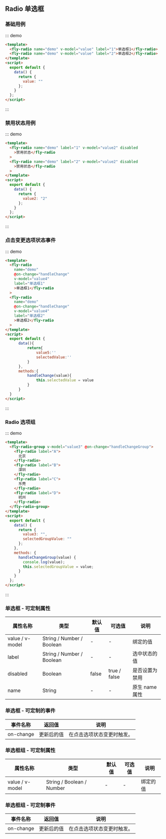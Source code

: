 <script>
module.exports = {
    data(){
        return{
            value:'',
            value2:'2',
            value3:'',
            value4:'',
            selectedValue:'',
            selectedGroupValue:''
        }
    },
    methods:{
        handleChange(value){
            console.log(value)
            this.selectedValue = value
        },
        handleChangeGroup(value){
            console.log(value)
            this.selectedGroupValue = value
        }
    }
}
</script>

## Radio 单选框

### 基础用例

::: demo

```html
<template>
  <fly-radio name="demo" v-model="value" label="1">单选框1</fly-radio>
  <fly-radio name="demo" v-model="value" label="2">单选框2</fly-radio>
</template>
<script>
  export default {
    data() {
      return {
        value: ""
      };
    }
  };
</script>
```

:::

### 禁用状态用例

::: demo

```html
<template>
  <fly-radio name="demo" label="1" v-model="value2" disabled
    >禁用状态</fly-radio
  >
  <fly-radio name="demo" label="2" v-model="value2" disabled
    >禁用状态</fly-radio
  >
</template>
<script>
  export default {
    data() {
      return {
        value2: "2"
      };
    }
  };
</script>
```

:::

### 点击变更选项状态事件

::: demo

```html
<template>
  <fly-radio
    name="demo"
    @on-change="handleChange"
    v-model="value4"
    label="单选框1"
    >单选框1</fly-radio
  >
  <fly-radio
    name="demo"
    @on-change="handleChange"
    v-model="value4"
    label="单选框2"
    >单选框2</fly-radio
  >
</template>
<script>
  export default {
      data(){
          return{
              value5:''
              selectedValue:''
          }
      },
      methods:{
          handleChange(value){
              this.selectedValue = value
          }
      }
  }
</script>
```

:::

### Radio 选项组

::: demo

```html
<template>
  <fly-radio-group v-model="value3" @on-change="handleChangeGroup">
    <fly-radio label="A">
      北京
    </fly-radio>
    <fly-radio label="B">
      深圳
    </fly-radio>
    <fly-radio label="C">
      东莞
    </fly-radio>
    <fly-radio label="D">
      杭州
    </fly-radio>
  </fly-radio-group>
</template>
<script>
  export default {
    data() {
      return {
        value3: "",
        selectedGroupValue: ""
      };
    },
    methods: {
      handleChangeGroup(value) {
        console.log(value);
        this.selectedGroupValue = value;
      }
    }
  };
</script>
```

:::

### 单选框 - 可定制属性

| 属性名称        | 类型                      | 默认值 | 可选值       | 说明           |
| --------------- | ------------------------- | ------ | ------------ | -------------- |
| value / v-model | String / Number / Boolean | -      | -            | 绑定的值       |
| label           | String / Number / Boolean | -      | -            | 选中状态的值   |
| disabled        | Boolean                   | false  | true / false | 是否设置为禁用 |
| name            | String                    | -      | -            | 原生 name 属性 |

### 单选框 - 可定制的事件

| 事件名称  | 返回值     | 说明                       |
| --------- | ---------- | -------------------------- |
| on-change | 更新后的值 | 在点击选项状态变更时触发。 |

### 单选框组 - 可定制属性

| 属性名称        | 类型                      | 默认值 | 可选值 | 说明     |
| --------------- | ------------------------- | ------ | ------ | -------- |
| value / v-model | String / Boolean / Number | -      | -      | 绑定的值 |

### 单选框组 - 可定制事件

| 事件名称  | 返回值     | 说明                       |
| --------- | ---------- | -------------------------- |
| on-change | 更新后的值 | 在点击选项状态变更时触发。 |
